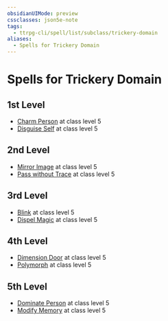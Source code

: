 ```yaml
---
obsidianUIMode: preview
cssclasses: json5e-note
tags:
  - ttrpg-cli/spell/list/subclass/trickery-domain
aliases:
  - Spells for Trickery Domain
---
```

# Spells for Trickery Domain

## 1st Level

- [Charm Person](3-Mechanics/CLI/spells/charm-person.md "PHB") at class level 5
- [Disguise Self](3-Mechanics/CLI/spells/disguise-self.md "PHB") at class level 5

## 2nd Level

- [Mirror Image](3-Mechanics/CLI/spells/mirror-image.md "PHB") at class level 5
- [Pass without Trace](3-Mechanics/CLI/spells/pass-without-trace.md "PHB") at class level 5

## 3rd Level

- [Blink](3-Mechanics/CLI/spells/blink.md "PHB") at class level 5
- [Dispel Magic](3-Mechanics/CLI/spells/dispel-magic.md "PHB") at class level 5

## 4th Level

- [Dimension Door](3-Mechanics/CLI/spells/dimension-door.md "PHB") at class level 5
- [Polymorph](3-Mechanics/CLI/spells/polymorph.md "PHB") at class level 5

## 5th Level

- [Dominate Person](3-Mechanics/CLI/spells/dominate-person.md "PHB") at class level 5
- [Modify Memory](3-Mechanics/CLI/spells/modify-memory.md "PHB") at class level 5